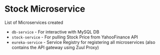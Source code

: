 # Stock Microservice

List of Microservices created
- `db-service` - For interactive with MySQL DB
- `stock-service` - For pulling Stock Price from YahooFinance API
- `eureka-service` - Service Registry for registering all microservices (also contains the API gateway using Zuul Proxy)

